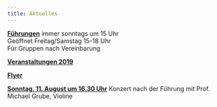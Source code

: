 ```yaml
---
title: Aktuelles
---
```


[**Führungen**](/fuehrungen/) immer sonntags um 15 Uhr  
Geöffnet Freitag/Samstag 15-18 Uhr  
Für Gruppen nach Vereinbarung 

[**Veranstaltungen 2019**](/veranstaltungen/2019/)  

[**Flyer**](/flyer/)
  
[**Sonntag, 11. August um 16.30 Uhr**](/veranstaltungen/2019/grube19/) Konzert nach der Führung mit Prof. Michael Grube, Violine




